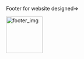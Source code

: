 
Footer for website designed=>

<img src="https://drive.google.com/file/d/1d3dSjQqX1z2SwwhhnovnX6SHjEEgv1px/view?usp=sharing" alt="footer_img" width='100px'/>